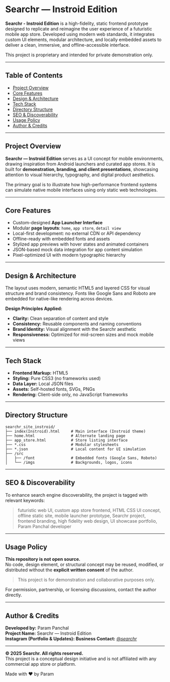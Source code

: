 
# Searchr — Instroid Edition

**Searchr - Instroid Edition** is a high-fidelity, static frontend prototype designed to replicate and reimagine the user experience of a futuristic mobile app store. Developed using modern web standards, it integrates custom UI elements, modular architecture, and locally embedded assets to deliver a clean, immersive, and offline-accessible interface.

This project is proprietary and intended for private demonstration only.

---

## Table of Contents

- [Project Overview](#project-overview)
- [Core Features](#core-features)
- [Design & Architecture](#design--architecture)
- [Tech Stack](#tech-stack)
- [Directory Structure](#directory-structure)
- [SEO & Discoverability](#seo--discoverability)
- [Usage Policy](#usage-policy)
- [Author & Credits](#author--credits)

---

## Project Overview

**Searchr — Instroid Edition** serves as a UI concept for mobile environments, drawing inspiration from Android launchers and curated app stores. It is built for **demonstration, branding, and client presentations**, showcasing attention to visual hierarchy, typography, and digital product aesthetics.

The primary goal is to illustrate how high-performance frontend systems can simulate native mobile interfaces using only static web technologies.

---

## Core Features

- Custom-designed **App Launcher Interface**
- Modular **page layouts**: `home`, `app store`, `detail view`
- Local-first development: no external CDN or API dependency
- Offline-ready with embedded fonts and assets
- Stylized app previews with hover states and animated containers
- JSON-based mock data integration for app content simulation
- Pixel-optimized UI with modern typographic hierarchy

---

## Design & Architecture

The layout uses modern, semantic HTML5 and layered CSS for visual structure and brand consistency. Fonts like Google Sans and Roboto are embedded for native-like rendering across devices.

**Design Principles Applied:**

- **Clarity:** Clean separation of content and style
- **Consistency:** Reusable components and naming conventions
- **Brand Identity:** Visual alignment with the Searchr aesthetic
- **Responsiveness:** Optimized for mid-screen sizes and mock mobile views

---

## Tech Stack

- **Frontend Markup:** HTML5
- **Styling:** Pure CSS3 (no frameworks used)
- **Data Layer:** Local JSON files
- **Assets:** Self-hosted fonts, SVGs, PNGs
- **Rendering:** Client-side only, no JavaScript frameworks

---

## Directory Structure

```
searchr_site_instroid/
├── index(Instroid).html     # Main interface (Instroid theme)
├── home.html                # Alternate landing page
├── app_store.html           # Store listing interface
├── *.css                    # Modular stylesheets
├── *.json                   # Local content for UI simulation
├── /src
│   ├── /font                # Embedded fonts (Google Sans, Roboto)
│   └── /imgs                # Backgrounds, logos, icons
```

---

## SEO & Discoverability

To enhance search engine discoverability, the project is tagged with relevant keywords:

> futuristic web UI, custom app store frontend, HTML CSS UI concept, offline static site, mobile launcher prototype, Searchr project, frontend branding, high fidelity web design, UI showcase portfolio, Param Panchal developer

---

## Usage Policy

**This repository is not open source.**  
No code, design element, or structural concept may be reused, modified, or distributed without the **explicit written consent** of the author.

> This project is for demonstration and collaborative purposes only.

For permission, partnership, or licensing discussions, contact the author directly.

---

## Author & Credits

**Developed by:** Param Panchal  
**Project Name:** Searchr — Instroid Edition  
**Instagram (Portfolio & Updates):** 
**Business Contact:** [@_searchr_](https://instagram.com/_searchr_)

---

**© 2025 Searchr. All rights reserved.**  
This project is a conceptual design initiative and is not affiliated with any commercial app store or platform.

Made with ❤️ by Param
